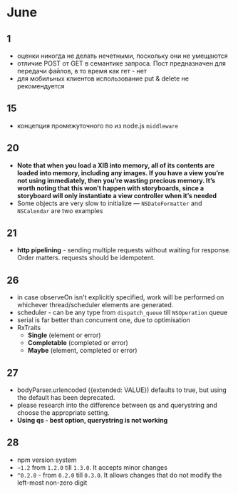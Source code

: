# June

## 1

- оценки никогда не делать нечетными, поскольку они не умещаются 
- отличие POST от GET в семантике запроса. Пост предназначен для передачи файлов, в то время как гет - нет
- для мобильных клиентов использование put & delete не рекомендуется
## 15

- концепция промежуточного по из node.js `middleware`

## 20 

- **Note that when you load a XIB into memory, all of its contents are loaded into memory, including any images. If you have a view you’re not using immediately, then you’re wasting precious memory. It’s worth noting that this won’t happen with storyboards, since a storyboard will only instantiate a view controller when it’s needed**
- Some objects are very slow to initialize — `NSDateFormatter` and `NSCalendar` are two examples

## 21

- **http pipelining** - sending multiple requests without waiting for response. Order matters. requests should be idempotent.

## 26

- in case observeOn isn't explicitly specified, work will be performed on whichever thread/scheduler elements are generated.
- scheduler - can be any type from `dispatch_queue` till `NSOperation` queue
- serial is far better than concurrent one, due to optimisation
- RxTraits
	- **Single** (element or error)
	- **Completable** (completed or error)
	- **Maybe** (element, completed or error)
 
## 27
 
- bodyParser.urlencoded ({extended: VALUE}) defaults to true, but using the default has been deprecated. 
- please research into the difference between qs and querystring and choose the appropriate setting.
- **Using qs - best option, querystring is not working**

## 28

- npm version system
- `~1.2` from `1.2.0` till `1.3.0`. It accepts minor changes
- `^0.2.0` - from `0.2.0` till `0.3.0`. It allows changes that do not modify the left-most non-zero digit